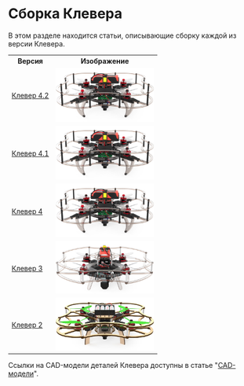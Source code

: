 # Сборка Клевера

В этом разделе находится статьи, описывающие сборку каждой из версии Клевера.

<table class=versions>
     <tr><th>Версия</th><th>Изображение</th></tr>
     <tr>
          <td><a href="assemble_4_2.md">Клевер&nbsp;4.2</a></td>
          <td><img src="../assets/versions/clover_4.jpg" width=200></td>
     </tr>
     <tr>
          <td><a href="assemble_4_1.md">Клевер&nbsp;4.1</a></td>
          <td><img src="../assets/versions/clover_4.jpg" width=200></td>
     </tr>
     <tr>
          <td><a href="assemble_4.md">Клевер&nbsp;4</a></td>
          <td><img src="../assets/versions/clover_4.jpg" width=200></td>
     </tr>
     <tr>
          <td><a href="assemble_3.md">Клевер&nbsp;3</a></td>
          <td><img src="../assets/versions/clover_3.jpg" width=200></td>
     </tr>
     <tr>
          <td><a href="assemble_2.md">Клевер&nbsp;2</a></td>
          <td><img src="../assets/versions/clover_2.jpg" width=200></td>
     </tr>
</table>

Ссылки на CAD-модели деталей Клевера доступны в статье "[CAD-модели](models.md)".
